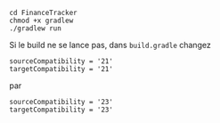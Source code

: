 ```
cd FinanceTracker
chmod +x gradlew
./gradlew run
```

Si le build ne se lance pas, dans `build.gradle` changez 

```
sourceCompatibility = '21'
targetCompatibility = '21'
```

par 

```
sourceCompatibility = '23'
targetCompatibility = '23'
```
